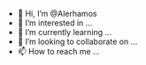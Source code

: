 - 👋 Hi, I’m @Alerhamos
- 👀 I’m interested in ...
- 🌱 I’m currently learning ...
- 💞️ I’m looking to collaborate on ...
- 📫 How to reach me ...

<!---
Alerhamos/Alerhamos is a ✨ special ✨ repository because its `README.md` (this file) appears on your GitHub profile.
You can click the Preview link to take a look at your changes.
--->
